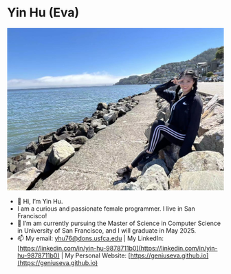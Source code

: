 # Yin Hu (Eva)

![Me](https://github.com/geniuseva/geniuseva/blob/853fac80b1ff74a645ccad1f78c854280addc2a5/profile_pic.JPG)

- 👋 Hi, I’m Yin Hu.
- I am a curious and passionate female programmer. I live in San Francisco!
- 👩‍ I’m am currently pursuing the Master of Science in Computer Science in University of San Francisco, and I will graduate in May 2025.
- 📫 My email: yhu76@dons.usfca.edu | My LinkedIn: [https://linkedin.com/in/yin-hu-9878711b0](https://linkedin.com/in/yin-hu-9878711b0) | My Personal Website: [https://geniuseva.github.io](https://geniuseva.github.io)

